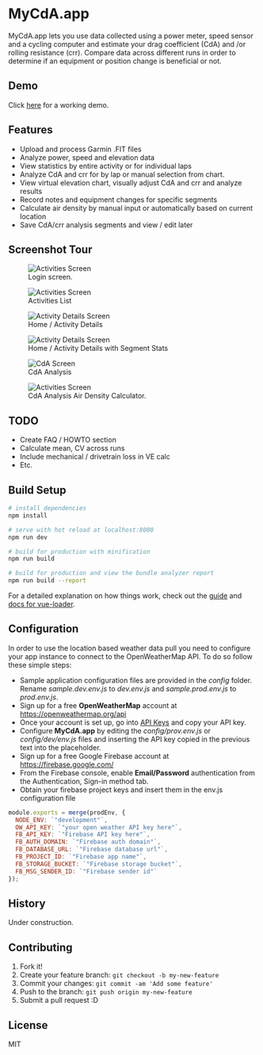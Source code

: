 # MyCdA.app

MyCdA.app lets you use data collected using a power meter, speed sensor and a cycling computer and
estimate your drag coefficient (CdA) and /or rolling resistance (crr). Compare data across different runs in order
to determine if an equipment or position change is beneficial or not.

## Demo

Click [here](https://mycdap.app) for a working demo.

## Features

* Upload and process Garmin .FIT files
* Analyze power, speed and elevation data
* View statistics by entire activity or for individual laps
* Analyze CdA and crr for by lap or manual selection from chart. 
* View virtual elevation chart, visually adjust CdA and crr and analyze results
* Record notes and equipment changes for specific segments
* Calculate air density by manual input or automatically based on current location
* Save CdA/crr analysis segments and view / edit later

## Screenshot Tour
<figure>
  <img src="static/images/screens/Login MyCdA app.png" alt="Activities Screen">
  <figcaption>Login screen.</figcaption>
</figure>

<figure>
  <img src="static/images/screens/Upload MyCdA app.png" alt="Activities Screen">
  <figcaption>Activities List</figcaption>
</figure>

<figure>
  <img src="static/images/screens/Activity Details MyCdA app.png" alt="Activity Details Screen">
  <figcaption>Home / Activity Details</figcaption>
</figure>

<figure>
  <img src="static/images/screens/Summary Activity Details MyCdA app.png" alt="Activity Details Screen">
  <figcaption>Home / Activity Details with Segment Stats</figcaption>
</figure>

<figure>
  <img src="static/images/screens/CdA Analysis MyCdA app.png" alt="CdA Screen">
  <figcaption>CdA Analysis</figcaption>
</figure>

<figure>
  <img src="static/images/screens/Calculator MyCdA app.png" alt="Activities Screen">
  <figcaption>CdA Analysis Air Density Calculator.</figcaption>
</figure>

## TODO

* Create FAQ / HOWTO section
* Calculate mean, CV across runs
* Include mechanical / drivetrain loss in VE calc
* Etc.
 
## Build Setup

```bash
# install dependencies
npm install

# serve with hot reload at localhost:8080
npm run dev

# build for production with minification
npm run build

# build for production and view the bundle analyzer report
npm run build --report
```

For a detailed explanation on how things work, check out the [guide](http://vuejs-templates.github.io/webpack/) and [docs for vue-loader](http://vuejs.github.io/vue-loader).

## Configuration

In order to use the location based weather data pull you need to configure your app instance to connect to the OpenWeatherMap API. To do so follow these simple steps:

- Sample application configuration files are provided in the _config_ folder. Rename _sample.dev.env.js_ to _dev.env.js_ and _sample.prod.env.js_ to _prod.env.js_.
- Sign up for a free **OpenWeatherMap** account at https://openweathermap.org/api
- Once your account is set up, go into [API Keys](https://home.openweathermap.org/api_keys) and copy your API key.
- Configure **MyCdA.app** by editing the _config/prov.env.js_ or _config/dev/env.js_ files and inserting the API key copied in the previous text into the placeholder.
- Sign up for a free Google Firebase account at https://firebase.google.com/
- From the Firebase console, enable **Email/Password** authentication from the Authentication, Sign-in method tab.
- Obtain your firebase project keys and insert them in the env.js configuration file
  
```javascript
module.exports = merge(prodEnv, {
  NODE_ENV: `"development"`,
  OW_API_KEY: `"your open weather API key here"`,
  FB_API_KEY: `"Firebase API key here"`,
  FB_AUTH_DOMAIN: `"Firebase auth domain"`,
  FB_DATABASE_URL: `"Firebase database url"`,
  FB_PROJECT_ID: `"Firebase app name"`,
  FB_STORAGE_BUCKET: `"Firebase storage bucket"`,
  FB_MSG_SENDER_ID: `"Firebase sender id"`
});
```
## History

Under construction.

## Contributing

1. Fork it!
2. Create your feature branch: `git checkout -b my-new-feature`
3. Commit your changes: `git commit -am 'Add some feature'`
4. Push to the branch: `git push origin my-new-feature`
5. Submit a pull request :D

## License

MIT
